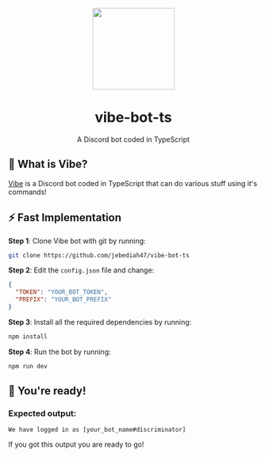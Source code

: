 <p align="center"><a href="https://github.com/jebediah47/vibe-bot-ts"><img src="https://i.imgur.com/hT0HQF0.gif" height="165"></a></p>

<h1 align="center">vibe-bot-ts</h1>

<p align="center">A Discord bot coded in TypeScript</p>

## 💭 What is Vibe?
[Vibe](https://github.com/jebediah47/vibe-bot-ts) is a Discord bot coded in TypeScript that can do various stuff using it's commands!

## ⚡️ Fast Implementation
**Step 1**: Clone Vibe bot with git by running:
```zsh
git clone https://github.com/jebediah47/vibe-bot-ts
```

**Step 2**: Edit the `config.json` file and change:
```json
{
  "TOKEN": "YOUR_BOT_TOKEN",
  "PREFIX": "YOUR_BOT_PREFIX"
}
```

**Step 3**: Install all the required dependencies by running:
```zsh
npm install
```

**Step 4**: Run the bot by running:
```zsh
npm run dev
```

## 🎉 You're ready!

### Expected output:
```
We have logged in as [your_bot_name#discriminator]
```
If you got this output you are ready to go!
